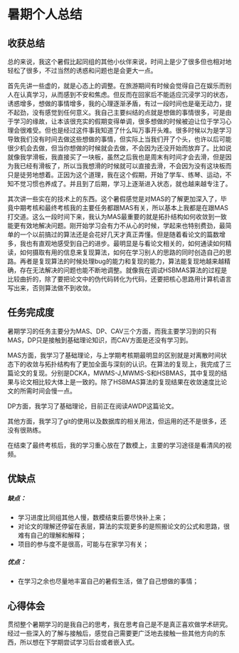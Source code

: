 # 暑期个人总结

## 收获总结

总的来说，我这个暑假比起同组的其他小伙伴来说，时间上是少了很多但也相对地轻松了很多，不过当然的诱惑和问题也是会更大一点。

首先先讲一些虚的，就是心态上的调整。在旅游期间有时候会觉得自己在娱乐而别人在认真学习，从而感到不安和焦虑。但反而在回家后不能适应沉浸学习的状态，诱惑增多，想做的事情增多，我的心理逐渐矛盾，有过一段时间也是毫无动力，提不起劲，没有感觉到任何意义。我自己主要纠结的点就是想做的事情很多，可是由于学习的缘故，让本该很充实的假期变得单调，很多想做的时候被迫让位于学习心理会很难受。但也是经过这件事我知道了什么叫万事开头难。很多时候以为是学习导致我们没有时间去做这些想做的事情，但实际上当我们开了个头，也许以后可能很少机会去做，但当你想做的时候就会去做，不会因为还没开始而放弃了。比如说就像我学滑板，我直接买了一块板，虽然之后我也是周末有时间才会去滑，但是因为我已经有滑板了，所以当我想滑的时候就可以直接去滑，不会因为没有这块板而只是徒劳地想着。正因为这个道理，我在这个假期，开始了学车、练琴、运动，不知不觉习惯也养成了。并且到了后期，学习上逐渐进入状态，就也越来越专注了。

其次讲一些实在的技术上的东西。这个暑假感觉是对MAS的了解更加深入了，毕竟中期考核和最终考核我的主要任务都跟MAS有关，所以基本上我都是在跟MAS打交道。这么一段时间下来，我认为MAS最重要的就是拓扑结构如何收敛到一致能更有效地解决问题。刚开始学习会有力不从心的时候，学起来也特别费劲，最简单的一个以前搞过的算法还是会花好几天才真正弄懂。但是随着看论文的篇数增多，我也有直观地感受到自己的进步。最明显是与看论文相关的，如何通读如何精读，如何摄取有用的信息来复现算法，如何在学习别人的思路的同时创造自己的思路。再者是复现算法的时候处理bug的能力和复现的能力，算法能复现地越来越精确，存在无法解决的问题也能不断地调整。就像我在调试HSBMAS算法的过程是比较曲折的，除了要把论文中的伪代码转化为代码，还要把核心思路用计算机语言写出来，否则算法做不到收敛。

## 任务完成度

暑期学习的任务主要分为MAS、DP、CAV三个方面，而我主要学习到的只有MAS，DP只是接触到基础理论知识，而CAV方面是还没有学习到。

MAS方面，我学习了基础理论，与上学期考核期最明显的区别就是对离散时间状态下的收敛与拓扑结构有了更加全面与深刻的认识。在算法的复现上，我完成了三篇论文的复现。分别是DCKA，MWMS-J,MWMS-S和HSBMAS，其中复现的结果与论文相比较大体上是一致的。除了HSBMAS算法的复现结果在收敛速度比论文的所需时间会慢一点。

DP方面，我学习了基础理论，目前正在阅读AWDP这篇论文。

其他方面，我学习了git的使用以及数据库的相关用法，但运用的还不是很多，还没有很熟练。

在结束了最终考核后，我的学习重心放在了数模上，主要的学习途径是看清风的视频。

## 优缺点

##### 缺点：

- 学习进度比同组其他人慢，数模结束后要尽快补上来；
- 对论文的理解还停留在表层，算法的实现更多的是照搬论文的公式和思路，很难有自己的理解和解释；
- 项目的参与度不是很高，可能与在家学习有关；

##### 优点：

- 在学习之余也尽量地丰富自己的暑假生活，做了自己想做的事情；

## 心得体会

贯彻整个暑期学习的是我自己的思考，我在思考自己是不是真正喜欢做学术研究。经过一些深入的了解与接触后，感觉自己需要更广泛地去接触一些其他方向的东西，所以想在下学期尝试学习后台或者嵌入式。
